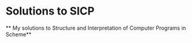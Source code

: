 # Solutions to SICP
** My solutions to Structure and Interpretation of Computer Programs in Scheme**
